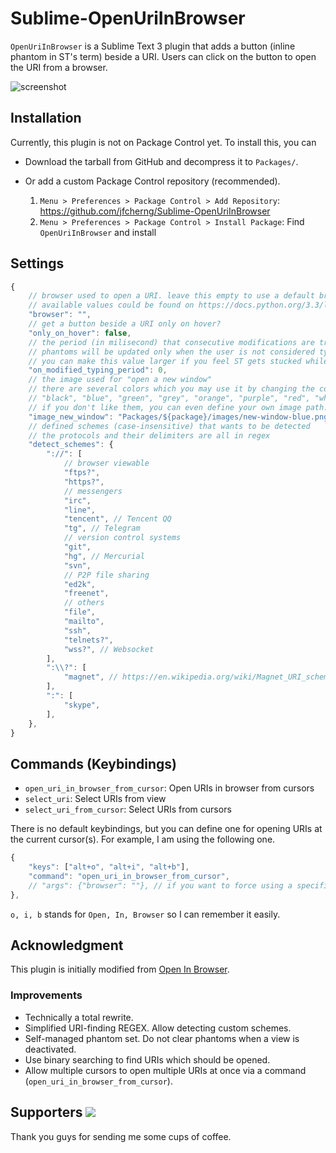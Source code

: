 # Sublime-OpenUriInBrowser

`OpenUriInBrowser` is a Sublime Text 3 plugin that adds a button (inline phantom in ST's term)
beside a URI. Users can click on the button to open the URI from a browser.

![screenshot](https://raw.githubusercontent.com/jfcherng/Sublime-OpenUriInBrowser/master/screenshot.png)


## Installation

Currently, this plugin is not on Package Control yet. To install this, you can

- Download the tarball from GitHub and decompress it to `Packages/`.
- Or add a custom Package Control repository (recommended).

  1. `Menu > Preferences > Package Control > Add Repository`:
     https://github.com/jfcherng/Sublime-OpenUriInBrowser
  1. `Menu > Preferences > Package Control > Install Package`: 
     Find `OpenUriInBrowser` and install


## Settings

```javascript
{
    // browser used to open a URI. leave this empty to use a default browser.
    // available values could be found on https://docs.python.org/3.3/library/webbrowser.html#webbrowser.get
    "browser": "",
    // get a button beside a URI only on hover?
    "only_on_hover": false,
    // the period (in milisecond) that consecutive modifications are treated as typing
    // phantoms will be updated only when the user is not considered typing
    // you can make this value larger if you feel ST gets stucked while typing
    "on_modified_typing_period": 0,
    // the image used for "open a new window"
    // there are several colors which you may use it by changing the color in the filename
    // "black", "blue", "green", "grey", "orange", "purple", "red", "white", "yellow"
    // if you don't like them, you can even define your own image path.
    "image_new_window": "Packages/${package}/images/new-window-blue.png",
    // defined schemes (case-insensitive) that wants to be detected
    // the protocols and their delimiters are all in regex
    "detect_schemes": {
        "://": [
            // browser viewable
            "ftps?",
            "https?",
            // messengers
            "irc",
            "line",
            "tencent", // Tencent QQ
            "tg", // Telegram
            // version control systems
            "git",
            "hg", // Mercurial
            "svn",
            // P2P file sharing
            "ed2k",
            "freenet",
            // others
            "file",
            "mailto",
            "ssh",
            "telnets?",
            "wss?", // Websocket
        ],
        ":\\?": [
            "magnet", // https://en.wikipedia.org/wiki/Magnet_URI_scheme
        ],
        ":": [
            "skype",
        ],
    },
}
```


## Commands (Keybindings)

- `open_uri_in_browser_from_cursor`: Open URIs in browser from cursors
- `select_uri`: Select URIs from view
- `select_uri_from_cursor`: Select URIs from cursors

There is no default keybindings, but you can define one for opening URIs at
the current cursor(s). For example, I am using the following one.

```javascript
{ 
    "keys": ["alt+o", "alt+i", "alt+b"],
    "command": "open_uri_in_browser_from_cursor",
    // "args": {"browser": ""}, // if you want to force using a specific browser
},
```

`o, i, b` stands for `Open, In, Browser` so I can remember it easily.


## Acknowledgment

This plugin is initially modified from [Open In Browser](https://packagecontrol.io/packages/Open%20In%20Browser).


### Improvements

- Technically a total rewrite.
- Simplified URI-finding REGEX. Allow detecting custom schemes.
- Self-managed phantom set. Do not clear phantoms when a view is deactivated.
- Use binary searching to find URIs which should be opened.
- Allow multiple cursors to open multiple URIs at once via a command (`open_uri_in_browser_from_cursor`).


Supporters <a href="https://www.paypal.com/cgi-bin/webscr?cmd=_s-xclick&hosted_button_id=ATXYY9Y78EQ3Y" target="_blank"><img src="https://www.paypalobjects.com/en_US/i/btn/btn_donate_LG.gif" /></a>
----------

Thank you guys for sending me some cups of coffee.
